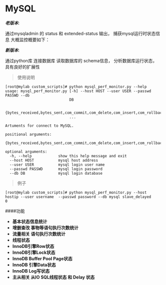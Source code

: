 # MySQL
***老版本***:

通过mysqladmin 的 status 和 extended-status 输出，
捕获mysql运行时状态信息  大概监控概要如下：

***新版本***:

通过python库 连接数据库 读取数据库的 schema信息，
分析数据库运行状态，具有良好的扩展性 

> 使用说明

```
[root@mylab custom_scripts]# python mysql_perf_monitor.py --help
usage: mysql_perf_monitor.py [-h] --host HOST --user USER --passwd PASSWD --db
                             DB
                             
                             {bytes_received,bytes_sent,com_commit,com_delete,com_insert,com_rollback,com_select,com_update,data_read,data_reads,data_writes,data_written,flush_commands,log_fsyncs,log_written,open_tables,opened_tables,pages_data,pages_dirty,pages_flushed,pages_free,pages_total,questions,row_lock_current_waits,row_lock_time,rows_deleted,rows_inserted,rows_read,rows_updated,slave_delayed,slave_running,slow_queries,threads_cached,threads_connected,threads_created,threads_running,uptime}
                             ...

Artuments for connect to MySQL.

positional arguments:
  {bytes_received,bytes_sent,com_commit,com_delete,com_insert,com_rollback,com_select,com_update,data_read,data_reads,data_writes,data_written,flush_commands,log_fsyncs,log_written,open_tables,opened_tables,pages_data,pages_dirty,pages_flushed,pages_free,pages_total,questions,row_lock_current_waits,row_lock_time,rows_deleted,rows_inserted,rows_read,rows_updated,slave_delayed,slave_running,slow_queries,threads_cached,threads_connected,threads_created,threads_running,uptime}

optional arguments:
  -h, --help            show this help message and exit
  --host HOST           mysql host address
  --user USER           mysql login user name
  --passwd PASSWD       mysql login password
  --db DB               mysql login database
```

> 例子

```
[root@mylab custom_scripts]# python mysql_perf_monitor.py --host hostip --user username  --passwd password --db mysql slave_delayed
0

```


####功能

* **基本状态信息统计**
* **增删查改 事物等语句执行次数统计**
* **流量相关 语句执行次数统计**
* **线程状态**
* **InnoDB引擎Row状态**
* **InnoDB引擎Lock状态**
* **InnoDB Buffer Pool Page状态**
* **InnoDB 引擎Data状态**
* **InnoDB Log写状态**
* **主从相关 从IO SQL线程状态 和 Delay 状态**


